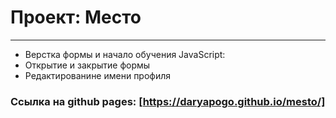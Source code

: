 # Проект: Место
----------

* Верстка формы и начало обучения JavaScript: 
* Открытие и закрытие формы
* Редактированине имени профиля 
  
### Ссылка на github pages: [https://daryapogo.github.io/mesto/]